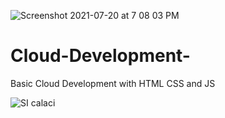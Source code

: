 ![Screenshot 2021-07-20 at 7 08 03 PM](https://user-images.githubusercontent.com/51900501/126333781-909388a2-f15a-4a36-8956-7835fdd67067.png)
# Cloud-Development-
Basic Cloud Development with HTML CSS and JS 


![SI calaci](https://user-images.githubusercontent.com/51900501/122713812-e46f9a00-d283-11eb-863f-dd618c4bf5c2.png)

